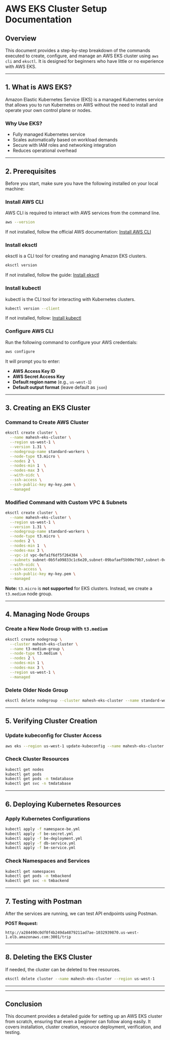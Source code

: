 # AWS EKS Cluster Setup Documentation

## **Overview**
This document provides a step-by-step breakdown of the commands executed to create, configure, and manage an AWS EKS cluster using `aws cli` and `eksctl`. It is designed for beginners who have little or no experience with AWS EKS.

---

## **1. What is AWS EKS?**
Amazon Elastic Kubernetes Service (EKS) is a managed Kubernetes service that allows you to run Kubernetes on AWS without the need to install and operate your own control plane or nodes.

### **Why Use EKS?**
- Fully managed Kubernetes service
- Scales automatically based on workload demands
- Secure with IAM roles and networking integration
- Reduces operational overhead

---

## **2. Prerequisites**
Before you start, make sure you have the following installed on your local machine:

### **Install AWS CLI**
AWS CLI is required to interact with AWS services from the command line.
```sh
aws --version
```
If not installed, follow the official AWS documentation: [Install AWS CLI](https://docs.aws.amazon.com/cli/latest/userguide/install-cliv2.html)

### **Install eksctl**
eksctl is a CLI tool for creating and managing Amazon EKS clusters.
```sh
eksctl version
```
If not installed, follow the guide: [Install eksctl](https://eksctl.io/introduction/installation/)

### **Install kubectl**
kubectl is the CLI tool for interacting with Kubernetes clusters.
```sh
kubectl version --client
```
If not installed, follow: [Install kubectl](https://kubernetes.io/docs/tasks/tools/install-kubectl/)

### **Configure AWS CLI**
Run the following command to configure your AWS credentials:
```sh
aws configure
```
It will prompt you to enter:
- **AWS Access Key ID**
- **AWS Secret Access Key**
- **Default region name** (e.g., `us-west-1`)
- **Default output format** (leave default as `json`)

---

## **3. Creating an EKS Cluster**

### **Command to Create AWS Cluster**
```sh
eksctl create cluster \
  --name mahesh-eks-cluster \
  --region us-west-1 \
  --version 1.31 \
  --nodegroup-name standard-workers \
  --node-type t3.micro \
  --nodes 2 \
  --nodes-min 1  \
  --nodes-max 3 \
  --with-oidc \
  --ssh-access \
  --ssh-public-key my-key.pem \
  --managed 
```
### **Modified Command with Custom VPC & Subnets**
```sh
eksctl create cluster \
  --name mahesh-eks-cluster \
  --region us-west-1 \
  --version 1.31 \
  --nodegroup-name standard-workers \
  --node-type t3.micro \
  --nodes 2 \
  --nodes-min 1  \
  --nodes-max 3 \
  --vpc-id vpc-0efa1f6df5f264384 \
  --subnets subnet-0b5fa99833c1c6e20,subnet-09bafaef5b90e79b7,subnet-0cc13b344447978a6,subnet-0e5134cbd501c5218 \
  --with-oidc \
  --ssh-access \
  --ssh-public-key my-key.pem \
  --managed 
```
**Note:** `t3.micro` is **not supported** for EKS clusters. Instead, we create a `t3.medium` node group.

---

## **4. Managing Node Groups**

### **Create a New Node Group with `t3.medium`**
```sh
eksctl create nodegroup \
  --cluster mahesh-eks-cluster \
  --name t3-medium-group \
  --node-type t3.medium \
  --nodes 2 \
  --nodes-min 1 \
  --nodes-max 3 \
  --region us-west-1 \
  --managed
```

### **Delete Older Node Group**
```sh
eksctl delete nodegroup --cluster mahesh-eks-cluster --name standard-workers --region us-west-1
```

---

## **5. Verifying Cluster Creation**

### **Update kubeconfig for Cluster Access**
```sh
aws eks --region us-west-1 update-kubeconfig --name mahesh-eks-cluster
```

### **Check Cluster Resources**
```sh
kubectl get nodes
kubectl get pods
kubectl get pods -n tmdatabase
kubectl get svc -n tmdatabase
```

---

## **6. Deploying Kubernetes Resources**
### **Apply Kubernetes Configurations**
```sh
kubectl apply -f namespace-be.yml
kubectl apply -f be-secret.yml
kubectl apply -f be-deployment.yml
kubectl apply -f db-service.yml
kubectl apply -f be-service.yml
```

### **Check Namespaces and Services**
```sh
kubectl get namespaces
kubectl get pods -n tmbackend
kubectl get svc -n tmbackend
```

---

## **7. Testing with Postman**
After the services are running, we can test API endpoints using Postman.

**POST Request:**
```
http://a284490c0df0f4b249da4879211ad7ae-1032939870.us-west-1.elb.amazonaws.com:3001/trip
```

---

## **8. Deleting the EKS Cluster**
If needed, the cluster can be deleted to free resources.
```sh
eksctl delete cluster --name mahesh-eks-cluster --region us-west-1
```

---



---

## **Conclusion**
This document provides a detailed guide for setting up an AWS EKS cluster from scratch, ensuring that even a beginner can follow along easily. It covers installation, cluster creation, resource deployment, verification, and testing.

